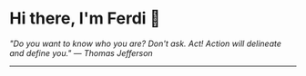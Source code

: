 <h1>Hi there, I'm Ferdi 👋</h1>

<p><em>
  "Do you want to know who you are? Don't ask. Act! Action will delineate and define you." — Thomas Jefferson
</em></p>

---
